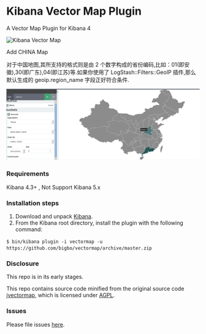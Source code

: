 # Kibana Vector Map Plugin
A Vector Map Plugin for Kibana 4

![Kibana Vector Map](vectormap.png)


Add CHINA Map

对于中国地图,其所支持的格式则是由 2 个数字构成的省份编码,比如：01(即安徽),30(即广东),04(即江苏)等.如果你使用了 LogStash::Filters::GeoIP 插件,那么默认生成的 geoip.region_name 字段正好符合条件.

![Kibana Vector Map China](china_map.png)

### Requirements
Kibana 4.3+ , Not Support Kibana 5.x

### Installation steps
1. Download and unpack [Kibana](https://www.elastic.co/downloads/kibana).
2. From the Kibana root directory, install the plugin with the following command:

```$ bin/kibana plugin -i vectormap -u https://github.com/bigbo/vectormap/archive/master.zip```

### Disclosure
This repo is in its early stages.

This repo contains source code minified from the original source code [jvectormap](https://github.com/bjornd/jvectormap), which is licensed under [AGPL](https://github.com/bjornd/jvectormap/blob/master/LICENSE-AGPL).

### Issues
Please file issues [here](https://github.com/bigbo/vectormap/issues).
